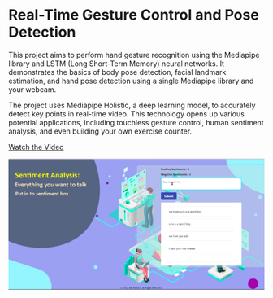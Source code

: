 # Real-Time Gesture Control and Pose Detection

This project aims to perform hand gesture recognition using the Mediapipe library and LSTM (Long Short-Term Memory) neural networks. It demonstrates the basics of body pose detection, facial landmark estimation, and hand pose detection using a single Mediapipe library and your webcam.

The project uses Mediapipe Holistic, a deep learning model, to accurately detect key points in real-time video. This technology opens up various potential applications, including touchless gesture control, human sentiment analysis, and even building your own exercise counter.

[Watch the Video](https://drive.google.com/file/d/1MT-SYjl9LY9weUPpCOVdeex5iALPuV5F/view?usp=sharing)

![alt text](https://github.com/ThaminduSulakshana/Classification_sentiment_analysis/blob/2f7b074e3b75ea286f1fbaabb2718327b79cb665/capture.png?raw=true)


